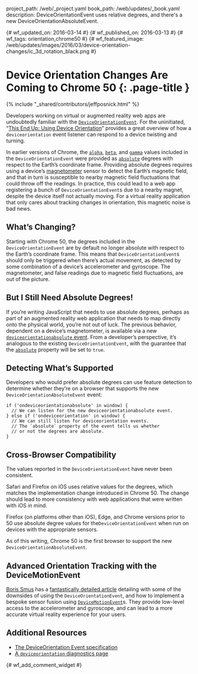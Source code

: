 project_path: /web/_project.yaml
book_path: /web/updates/_book.yaml
description: DeviceOrientationEvent uses relative degrees, and there's a new DeviceOrientationAbsoluteEvent.

{# wf_updated_on: 2016-03-14 #}
{# wf_published_on: 2016-03-13 #}
{# wf_tags: orientation,chrome50 #}
{# wf_featured_image: /web/updates/images/2016/03/device-orientation-changes/ic_3d_rotation_black.png #}

# Device Orientation Changes Are Coming to Chrome 50 {: .page-title }

{% include "_shared/contributors/jeffposnick.html" %}



Developers working on virtual or augmented reality web apps are undoubtedly
familiar with the [`DeviceOrientationEvent`](https://developer.mozilla.org/en-US/docs/Web/API/DeviceOrientationEvent).
For the uninitiated, “[This End Up: Using Device Orientation](http://www.html5rocks.com/en/tutorials/device/orientation/)”
provides a great overview of how a `deviceorientation` event listener can
respond to a device twisting and turning.

In earlier versions of Chrome, the [`alpha`](https://developer.mozilla.org/en-US/docs/Web/API/DeviceOrientationEvent/alpha),
[`beta`](https://developer.mozilla.org/en-US/docs/Web/API/DeviceOrientationEvent/beta),
and [`gamma`](https://developer.mozilla.org/en-US/docs/Web/API/DeviceOrientationEvent/gamma)
values included in the `DeviceOrientationEvent` were provided as
[`absolute`](https://developer.mozilla.org/en-US/docs/Web/API/DeviceOrientationEvent/absolute)
degrees with respect to the Earth’s coordinate frame. Providing absolute degrees
requires using a device’s [magnetometer](https://en.wikipedia.org/wiki/Magnetometer)
sensor to detect the Earth’s magnetic field, and that in turn is susceptible to
nearby magnetic field fluctuations that could throw off the readings. In
practice, this could lead to a web app registering a bunch of
`DeviceOrientationEvent`s due to a nearby magnet, despite the device itself not
actually moving. For a virtual reality application that only cares about
tracking changes in orientation, this magnetic noise is bad news.

## What’s Changing?

Starting with Chrome 50, the degrees included in the `DeviceOrientationEvent`
are by default no longer absolute with respect to the Earth’s coordinate frame. This means
that `DeviceOrientationEvent`s should only be triggered when there’s actual
movement, as detected by some combination of a device’s accelerometer and
gyroscope. The magnetometer, and false readings due to magnetic field
fluctuations, are out of the picture.

## But I Still Need Absolute Degrees!

If you’re writing JavaScript that needs to use absolute degrees, perhaps as part
of an augmented reality web application that needs to map directly onto the
physical world, you’re not out of luck. The previous behavior, dependent on a
device’s magnetometer, is available via a new
[`deviceorientationabsolute` event](http://w3c.github.io/deviceorientation/spec-source-orientation.html#deviceorientationabsolute).
From a developer’s perspective, it’s analogous to the existing
`DeviceOrientationEvent`, with the guarantee that the
[`absolute`](https://developer.mozilla.org/en-US/docs/Web/API/DeviceOrientationEvent/absolute)
property will be set to `true`.

## Detecting What’s Supported

Developers who would prefer absolute degrees can use feature detection to
determine whether they’re on a browser that supports the new
`DeviceOrientationAbsoluteEvent` event:


    if ('ondeviceorientationabsolute' in window) {
      // We can listen for the new deviceorientationabsolute event.
    } else if ('ondeviceorientation' in window) {
      // We can still listen for deviceorientation events.
      // The `absolute` property of the event tells us whether
      // or not the degrees are absolute.
    }
    

## Cross-Browser Compatibility

The values reported in the `DeviceOrientationEvent` have never been consistent.

Safari and Firefox on iOS uses relative values for the degrees, which matches the
implementation change introduced in Chrome 50. The change should lead to more
consistency with web applications that were written with iOS in mind.

Firefox (on platforms other than iOS), Edge, and Chrome versions prior to 50 use absolute degree
values for the`DeviceOrientationEvent` when run on devices with the appropriate
sensors.

As of this writing, Chrome 50 is the first browser to support the new
`DeviceOrientationAbsoluteEvent`.

## Advanced Orientation Tracking with the DeviceMotionEvent

[Boris Smus](http://smus.com/about/) has a
[fantastically detailed article](http://smus.com/sensor-fusion-prediction-webvr/)
detailing with some of the downsides of using the `DeviceOrientationEvent`, and
how to implement a bespoke sensor fusion using
[`DeviceMotionEvent`](https://developer.mozilla.org/en-US/docs/Web/API/DeviceMotionEvent)s.
They provide low-level access to the accelerometer and gyroscope, and can lead
to a more accurate virtual reality experience for your users.

## Additional Resources

* [The DeviceOrientation Event specification](http://w3c.github.io/deviceorientation/spec-source-orientation.html)
* [A `deviceorientation` diagnostics page](https://timvolodine.github.io/deviceorientation-test/)


{# wf_add_comment_widget #}
